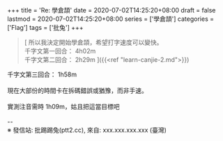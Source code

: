 +++
title = 'Re: 學倉頡'
date = 2020-07-02T14:25:20+08:00
draft = false
lastmod = 2020-07-02T14:25:20+08:00
series = ['學倉頡']
categories = ['Flag']
tags = ['批兔']
+++
> [
所以我決定開始學倉頡，希望打字速度可以變快。<br>
千字文第一回合： 4h02m<br>
千字文第二回合： 2h29m
]({{<ref "learn-canjie-2.md">}})

千字文第三回合： 1h58m<br>
<br>
現在大部份的時間卡在拆碼錯誤或猶豫，而非手速。<br>
<br>
實測注音需時 1h09m，姑且把這當目標吧<br>
<br>
--<br>
※ 發信站: 批踢踢兔(ptt2.cc), 來自: xxx.xxx.xxx.xxx (臺灣)<br>
